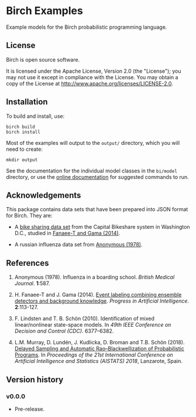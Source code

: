 # Birch Examples

Example models for the Birch probabilistic programming language.


## License

Birch is open source software.

It is licensed under the Apache License, Version 2.0 (the "License"); you may not use it except in compliance with the License. You may obtain a copy of the License at <http://www.apache.org/licenses/LICENSE-2.0>.


## Installation

To build and install, use:

    birch build
    birch install

Most of the examples will output to the `output/` directory, which you will need to create:

    mkdir output

See the documentation for the individual model classes in the `bi/model` directory, or use the [online documentation](https://birch-lang.org/documentation/examples/) for suggested commands to run.


## Acknowledgements

This package contains data sets that have been prepared into JSON format for Birch. They are:

  * A [bike sharing data set](https://archive.ics.uci.edu/ml/datasets/bike+sharing+dataset) from the Capital Bikeshare system in Washington D.C., studied in [Fanaee-T and Gama (2014)](#references).
  
  * A russian influenza data set from [Anonymous (1978)](#references).


## References

  1. Anonymous (1978). Influenza in a boarding school. *British Medical Journal*. **1**:587.

  2. H. Fanaee-T and J. Gama (2014). [Event labeling combining ensemble detectors and background knowledge](http://dx.doi.org/10.1007/s13748-013-0040-3). *Progress in Artificial Intelligence*. **2**:113-127.

  3. F. Lindsten and T. B. Schön (2010). Identification of mixed linear/nonlinear state-space models. In *49th IEEE Conference on Decision and Control (CDC)*. 6377–6382.

  4. L.M. Murray, D. Lundén, J. Kudlicka, D. Broman and T.B. Schön (2018). [Delayed Sampling and Automatic Rao&ndash;Blackwellization of Probabilistic Programs](https://arxiv.org/abs/1708.07787). In *Proceedings of the 21st International Conference on Artificial Intelligence and Statistics (AISTATS) 2018*, Lanzarote, Spain.


## Version history

### v0.0.0

* Pre-release.
